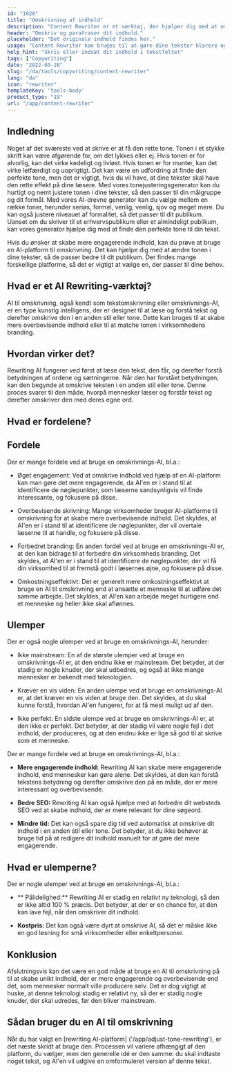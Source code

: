 ```yaml
---
id: "1020"
title: "Omskrivning af indhold"
description: "Content Rewriter er et værktøj, der hjælper dig med at omskrive og parafrasere dit indhold. Det bruges ofte til at forbedre klarheden i din tekst eller til at gøre din tekst mere unik. Content Rewriter kan også hjælpe dig med at forbedre din SEO ved at omskrive dit indhold, så det indeholder dine målnøgleord."
header: "Omskriv og parafraser dit indhold."
placeholder: "Det originale indhold findes her."
usage: "Content Rewriter kan bruges til at gøre dine tekster klarere og mere unikke eller til at forbedre din tekst. Det kan også hjælpe dig med at forbedre din SEO ved at omskrive dit indhold, så det indeholder dine målnøgleord."
help_hint: "Skriv eller indsæt dit indhold i tekstfeltet"
tags: ["Copywriting"]
date: "2022-03-28"
slug: "/da/tools/copywriting/content-rewriter"
lang: "da"
icon: "rewriter"
templateKey: 'tools-body'
product_type: "19"
url: "/app/content-rewriter"
---
```


## Indledning

Noget af det sværeste ved at skrive er at få den rette tone. Tonen i et stykke skrift kan være afgørende for, om det lykkes eller ej. Hvis tonen er for alvorlig, kan det virke kedeligt og livløst. Hvis tonen er for munter, kan det virke letfærdigt og uoprigtigt. Det kan være en udfordring at finde den perfekte tone, men det er vigtigt, hvis du vil have, at dine tekster skal have den rette effekt på dine læsere. Med vores tonejusteringsgenerator kan du hurtigt og nemt justere tonen i dine tekster, så den passer til din målgruppe og dit formål. Med vores AI-drevne generator kan du vælge mellem en række toner, herunder seriøs, formel, venlig, venlig, sjov og meget mere. Du kan også justere niveauet af formalitet, så det passer til dit publikum. Uanset om du skriver til et erhvervspublikum eller et almindeligt publikum, kan vores generator hjælpe dig med at finde den perfekte tone til din tekst.

Hvis du ønsker at skabe mere engagerende indhold, kan du prøve at bruge en AI-platform til omskrivning. Det kan hjælpe dig med at ændre tonen i dine tekster, så de passer bedre til dit publikum. Der findes mange forskellige platforme, så det er vigtigt at vælge en, der passer til dine behov.

## Hvad er et AI Rewriting-værktøj?

AI til omskrivning, også kendt som tekstomskrivning eller omskrivnings-AI, er en type kunstig intelligens, der er designet til at læse og forstå tekst og derefter omskrive den i en anden stil eller tone. Dette kan bruges til at skabe mere overbevisende indhold eller til at matche tonen i virksomhedens branding.

## Hvordan virker det?

Rewriting AI fungerer ved først at læse den tekst, den får, og derefter forstå betydningen af ordene og sætningerne. Når den har forstået betydningen, kan den begynde at omskrive teksten i en anden stil eller tone. Denne proces svarer til den måde, hvorpå mennesker læser og forstår tekst og derefter omskriver den med deres egne ord.

## Hvad er fordelene?

## Fordele

Der er mange fordele ved at bruge en omskrivnings-AI, bl.a.:

- Øget engagement: Ved at omskrive indhold ved hjælp af en AI-platform kan man gøre det mere engagerende, da AI'en er i stand til at identificere de nøglepunkter, som læserne sandsynligvis vil finde interessante, og fokusere på disse.

- Overbevisende skrivning: Mange virksomheder bruger AI-platforme til omskrivning for at skabe mere overbevisende indhold. Det skyldes, at AI'en er i stand til at identificere de nøglepunkter, der vil overtale læserne til at handle, og fokusere på disse.

- Forbedret branding: En anden fordel ved at bruge en omskrivnings-AI er, at den kan bidrage til at forbedre din virksomheds branding. Det skyldes, at AI'en er i stand til at identificere de nøglepunkter, der vil få din virksomhed til at fremstå godt i læsernes øjne, og fokusere på disse.

- Omkostningseffektivt: Det er generelt mere omkostningseffektivt at bruge en AI til omskrivning end at ansætte et menneske til at udføre det samme arbejde. Det skyldes, at AI'en kan arbejde meget hurtigere end et menneske og heller ikke skal aflønnes.

## Ulemper

Der er også nogle ulemper ved at bruge en omskrivnings-AI, herunder:

- Ikke mainstream: En af de største ulemper ved at bruge en omskrivnings-AI er, at den endnu ikke er mainstream. Det betyder, at der stadig er nogle knuder, der skal udbedres, og også at ikke mange mennesker er bekendt med teknologien.

- Kræver en vis viden: En anden ulempe ved at bruge en omskrivnings-AI er, at det kræver en vis viden at bruge den. Det skyldes, at du skal kunne forstå, hvordan AI'en fungerer, for at få mest muligt ud af den.

- Ikke perfekt: En sidste ulempe ved at bruge en omskrivnings-AI er, at den ikke er perfekt. Det betyder, at der stadig vil være nogle fejl i det indhold, der produceres, og at den endnu ikke er lige så god til at skrive som et menneske.

Der er mange fordele ved at bruge en omskrivnings-AI, bl.a.:

- **Mere engagerende indhold:** Rewriting AI kan skabe mere engagerende indhold, end mennesker kan gøre alene. Det skyldes, at den kan forstå tekstens betydning og derefter omskrive den på en måde, der er mere interessant og overbevisende.

- **Bedre SEO:** Rewriting AI kan også hjælpe med at forbedre dit websteds SEO ved at skabe indhold, der er mere relevant for dine søgeord.

- **Mindre tid:** Det kan også spare dig tid ved automatisk at omskrive dit indhold i en anden stil eller tone. Det betyder, at du ikke behøver at bruge tid på at redigere dit indhold manuelt for at gøre det mere engagerende.

## Hvad er ulemperne?

Der er nogle ulemper ved at bruge en omskrivnings-AI, bl.a.:

- ** Pålidelighed:** Rewriting AI er stadig en relativt ny teknologi, så den er ikke altid 100 % præcis. Det betyder, at der er en chance for, at den kan lave fejl, når den omskriver dit indhold.

- **Kostpris:** Det kan også være dyrt at omskrive AI, så det er måske ikke en god løsning for små virksomheder eller enkeltpersoner.

## Konklusion

Afslutningsvis kan det være en god måde at bruge en AI til omskrivning på til at skabe unikt indhold, der er mere engagerende og overbevisende end det, som mennesker normalt ville producere selv. Det er dog vigtigt at huske, at denne teknologi stadig er relativt ny, så der er stadig nogle knuder, der skal udredes, før den bliver mainstream.

## Sådan bruger du en AI til omskrivning

Når du har valgt en [rewriting AI-platform] ('/app/adjust-tone-rewriting'), er det næste skridt at bruge den. Processen vil variere afhængigt af den platform, du vælger, men den generelle idé er den samme: du skal indtaste noget tekst, og AI'en vil udgive en omformuleret version af denne tekst.
